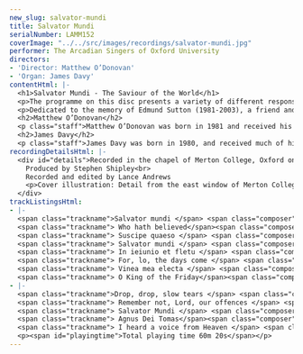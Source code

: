 ```yaml
---
new_slug: salvator-mundi
title: Salvator Mundi
serialNumber: LAMM152
coverImage: "../../src/images/recordings/salvator-mundi.jpg"
performer: The Arcadian Singers of Oxford University
directors:
- 'Director: Matthew O’Donovan'
- 'Organ: James Davy'
contentHtml: |-
  <h1>Salvator Mundi - The Saviour of the World</h1>
  <p>The programme on this disc presents a variety of different responses to – and meditations on – the passion of Jesus Christ. While some of the texts set here see the redemption of mankind from an Old Testament prophetic viewpoint, others are inspired very directly by the events and even the images of the Lord’s Passion; others again are more broadly penitential, linked to the theme of the Passion simply by the centrality of the Cross to the Christian doctrine of forgiveness and salvation. The text of the Salvator mundi draws all these approaches together around this central theme, bringing together the cry of the church for forgiveness with this focus on the crucifixion.</p>
  <p>Dedicated to the memory of Edmund Sutton (1981-2003), a friend and member of the choir from 2001.</p>
  <h2>Matthew O’Donovan</h2>
  <p class="staff">Matthew O’Donovan was born in 1981 and received his early musical training as a chorister at St. Giles’ Church, Oxford and then as a music scholar at Abingdon School. After leaving school he spent a year as Organ Scholar at Southwell Minster in Nottinghamshire, before returning to Oxford in October 2000 where he is soon to complete a degree in music and is organ scholar of Merton College. Matthew was appointed conductor of the Arcadian Singers in April 2001. Under his direction the choir have performed in and out of Oxford, broadcast on BBC Radio 3, and made two recordings. In recent years Matthew has also been a regular choir trainer on the Oxford RSCM chorister courses. He sang in the Schola Cantorum of Oxford for two years and performs regularly with the early music vocal ensemble Stile Antico. As an accompanist and continuo player he has worked with various groups including the Schola Cantorum, Oxford Pro Musica Singers, Voces Angelicae, and the Cathedral Chamber Choir. In 2002 he accompanied the annual RSCM diocesan choirs festival. He is an Associate of the Royal College of Organists and studies the organ with David Goode. He is still manic about DIY.</p>
  <h2>James Davy</h2>
  <p class="staff">James Davy was born in 1980, and received much of his musical training as a Chorister at Southwell Minster, and subsequently as Organ Scholar of Portsmouth and Durham Cathedrals successively (the latter while reading for a music degree at the University of Durham). As an accompanist, he has worked with a number of choirs including the Arcadians, with whom he participated in the recording of Jubilate Agno, and a live broadcast of Choral Evensong on Radio 3 in August 2002. He is an Associate of the Royal College of Organists and continues his organ studies with James Lancelot. Composition is a spare-time activity, but one that he very much enjoys, and he has written for the Chapel Choir of University College, Durham; Durham University Chamber Choir, and for the Arcadians, for whom this will be his second work.</p>
recordingDetailsHtml: |-
  <div id="details">Recorded in the chapel of Merton College, Oxford on 11-13 December 2002, by kind permission of theWarden and Scholars of the House or College of Scholars of Merton in the University of Oxford.<br>
    Produced by Stephen Shipley<br>
    Recorded and edited by Lance Andrews
    <p>Cover illustration: Detail from the east window of Merton College Chapel, reproduced by kind permission of the Warden and Scholars.Photograph by Matthew O’Donovan.</p>
  </div>
trackListingsHtml:
- |-
  <span class="trackname">Salvator mundi </span> <span class="composer">Thomas Tallis</span><br>
  <span class="trackname"> Who hath believed</span><span class="composer"> Henry Purcell</span><br>
  <span class="trackname"> Suscipe quaeso </span> <span class="composer">Thomas Tallis</span><br>
  <span class="trackname"> Salvator mundi </span> <span class="composer">Herbert Howells</span><br>
  <span class="trackname"> In ieiunio et fletu </span> <span class="composer">Thomas Tallis</span><br>
  <span class="trackname"> For, lo, the days come </span> <span class="composer">Richard Pantcheff</span><br>
  <span class="trackname"> Vinea mea electa </span> <span class="composer">Francis Poulenc</span><br>
  <span class="trackname"> O King of the Friday</span><span class="composer"> Francis Grier</span>
- |-
  <span class="trackname">Drop, drop, slow tears </span> <span class="composer">James Davy</span><br>
  <span class="trackname"> Remember not, Lord, our offences </span> <span class="composer">Henry Purcell</span><br>
  <span class="trackname"> Salvator Mundi </span> <span class="composer">John Blow</span><br>
  <span class="trackname"> Agnus Dei Tomas</span><span class="composer"> Luis de Victoria</span><br>
  <span class="trackname"> I heard a voice from Heaven </span> <span class="composer">Herbert Howells</span>
  <p><span id="playingtime">Total playing time 60m 20s</span></p>
---
```



